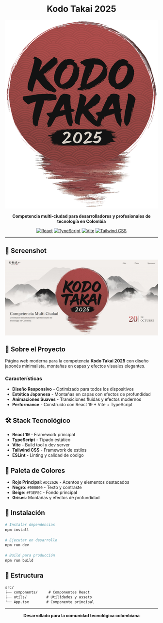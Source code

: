 <div align="center">

# Kodo Takai 2025

![Main Logo](public/assets/mainKodoTakaiLogo.svg)

**Competencia multi-ciudad para desarrolladores y profesionales de tecnología en Colombia**

[![React](https://img.shields.io/badge/React-19.1.1-61DAFB?style=flat&logo=react&logoColor=white)](https://reactjs.org/)
[![TypeScript](https://img.shields.io/badge/TypeScript-5.8.3-3178C6?style=flat&logo=typescript&logoColor=white)](https://www.typescriptlang.org/)
[![Vite](https://img.shields.io/badge/Vite-7.1.2-646CFF?style=flat&logo=vite&logoColor=white)](https://vitejs.dev/)
[![Tailwind CSS](https://img.shields.io/badge/Tailwind_CSS-4.1.12-38B2AC?style=flat&logo=tailwindcss&logoColor=white)](https://tailwindcss.com/)

</div>

---

## 📱 Screenshot

<div align="center">

![Screenshots](public/assets/screenshots.png)

</div>

## 🎯 Sobre el Proyecto

Página web moderna para la competencia **Kodo Takai 2025** con diseño japonés minimalista, montañas en capas y efectos visuales elegantes.

### Características
- **Diseño Responsivo** - Optimizado para todos los dispositivos
- **Estética Japonesa** - Montañas en capas con efectos de profundidad
- **Animaciones Suaves** - Transiciones fluidas y efectos modernos
- **Performance** - Construido con React 19 + Vite + TypeScript

## 🛠️ Stack Tecnológico

- **React 19** - Framework principal
- **TypeScript** - Tipado estático
- **Vite** - Build tool y dev server
- **Tailwind CSS** - Framework de estilos
- **ESLint** - Linting y calidad de código

## 🎨 Paleta de Colores

- **Rojo Principal**: `#DC2626` - Acentos y elementos destacados
- **Negro**: `#000000` - Texto y contraste
- **Beige**: `#F3EFEC` - Fondo principal
- **Grises**: Montañas y efectos de profundidad

## 🚀 Instalación

```bash
# Instalar dependencias
npm install

# Ejecutar en desarrollo
npm run dev

# Build para producción
npm run build
```

## 📁 Estructura

```
src/
├── components/     # Componentes React
├── utils/         # Utilidades y assets
└── App.tsx        # Componente principal
```

---

<div align="center">

**Desarrollado para la comunidad tecnológica colombiana**

</div>
